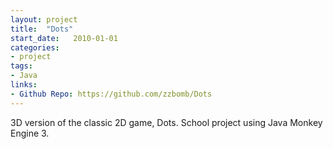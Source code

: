 ```yaml
---
layout: project
title:  "Dots"
start_date:   2010-01-01
categories:
- project
tags:
- Java
links:
- Github Repo: https://github.com/zzbomb/Dots
---
```


3D version of the classic 2D game, Dots. School project using Java Monkey Engine 3.
